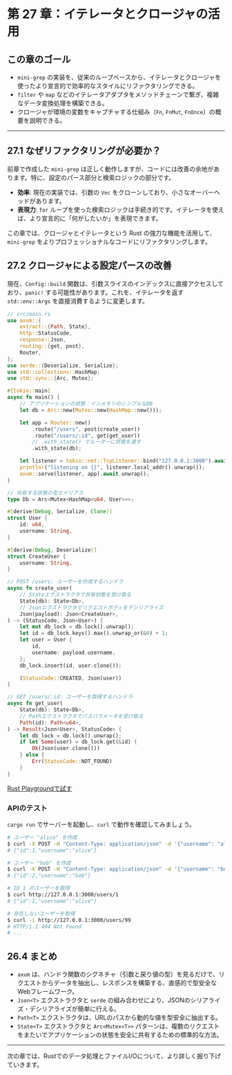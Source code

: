 # 第 27 章：イテレータとクロージャの活用

## この章のゴール
- `mini-grep` の実装を、従来のループベースから、イテレータとクロージャを使ったより宣言的で効率的なスタイルにリファクタリングできる。
- `filter` や `map` などのイテレータアダプタをメソッドチェーンで繋ぎ、複雑なデータ変換処理を構築できる。
- クロージャが環境の変数をキャプチャする仕組み（`Fn`, `FnMut`, `FnOnce`）の概要を説明できる。

---

## 27.1 なぜリファクタリングが必要か？

前章で作成した `mini-grep` は正しく動作しますが、コードには改善の余地があります。特に、設定のパース部分と検索ロジックの部分です。

- **効率**: 現在の実装では、引数の `Vec` をクローンしており、小さなオーバーヘッドがあります。
- **表現力**: `for` ループを使った検索ロジックは手続き的です。イテレータを使えば、より宣言的に「何がしたいか」を表現できます。

この章では、クロージャとイテレータという Rust の強力な機能を活用して、`mini-grep` をよりプロフェッショナルなコードにリファクタリングします。

## 27.2 クロージャによる設定パースの改善

現在、`Config::build` 関数は、引数スライスのインデックスに直接アクセスしており、`panic!` する可能性があります。これを、イテレータを返す `std::env::Args` を直接消費するように変更します。

```rust
// src/main.rs
use axum::{
    extract::{Path, State},
    http::StatusCode,
    response::Json,
    routing::{get, post},
    Router,
};
use serde::{Deserialize, Serialize};
use std::collections::HashMap;
use std::sync::{Arc, Mutex};

#[tokio::main]
async fn main() {
    // アプリケーションの状態：インメモリのシンプルなDB
    let db = Arc::new(Mutex::new(HashMap::new()));

    let app = Router::new()
        .route("/users", post(create_user))
        .route("/users/:id", get(get_user))
        // .with_state() でルーターに状態を渡す
        .with_state(db);

    let listener = tokio::net::TcpListener::bind("127.0.0.1:3000").await.unwrap();
    println!("listening on {}", listener.local_addr().unwrap());
    axum::serve(listener, app).await.unwrap();
}

// 共有する状態の型エイリアス
type Db = Arc<Mutex<HashMap<u64, User>>>;

#[derive(Debug, Serialize, Clone)]
struct User {
    id: u64,
    username: String,
}

#[derive(Debug, Deserialize)]
struct CreateUser {
    username: String,
}

// POST /users: ユーザーを作成するハンドラ
async fn create_user(
    // Stateエクストラクタで共有状態を受け取る
    State(db): State<Db>,
    // Jsonエクストラクタでリクエストボディをデシリアライズ
    Json(payload): Json<CreateUser>,
) -> (StatusCode, Json<User>) {
    let mut db_lock = db.lock().unwrap();
    let id = db_lock.keys().max().unwrap_or(&0) + 1;
    let user = User {
        id,
        username: payload.username,
    };
    db_lock.insert(id, user.clone());

    (StatusCode::CREATED, Json(user))
}

// GET /users/:id: ユーザーを取得するハンドラ
async fn get_user(
    State(db): State<Db>,
    // Pathエクストラクタでパスパラメータを受け取る
    Path(id): Path<u64>,
) -> Result<Json<User>, StatusCode> {
    let db_lock = db.lock().unwrap();
    if let Some(user) = db_lock.get(&id) {
        Ok(Json(user.clone()))
    } else {
        Err(StatusCode::NOT_FOUND)
    }
}
```
[Rust Playgroundで試す](https://play.rust-lang.org/?version=stable&mode=debug&edition=2021&code=//%20src/main.rs%0Ause%20axum%3A%3A%7B%0A%20%20%20%20extract%3A%3A%7BPath%2C%20State%7D%2C%0A%20%20%20%20http%3A%3AStatusCode%2C%0A%20%20%20%20response%3A%3AJson%2C%0A%20%20%20%20routing%3A%3A%7Bget%2C%20post%7D%2C%0A%20%20%20%20Router%2C%0A%7D%3B%0Ause%20serde%3A%3A%7BDeserialize%2C%20Serialize%7D%3B%0Ause%20std%3A%3Acollections%3A%3AHashMap%3B%0Ause%20std%3A%3Async%3A%3A%7BArc%2C%20Mutex%7D%3B%0A%0A%23%5Btokio%3A%3Amain%5D%0Aasync%20fn%20main%28%29%20%7B%0A%20%20%20%20//%20%E3%82%A2%E3%83%97%E3%83%AA%E3%82%B1%E3%83%BC%E3%82%B7%E3%83%A7%E3%83%B3%E3%81%AE%E7%8A%B6%E6%85%8B%EF%BC%9A%E3%82%A4%E3%83%B3%E3%83%A1%E3%83%A2%E3%83%AA%E3%81%AE%E3%82%B7%E3%83%B3%E3%83%97%E3%83%AB%E3%81%AADB%0A%20%20%20%20let%20db%20%3D%20Arc%3A%3Anew%28Mutex%3A%3Anew%28HashMap%3A%3Anew%28%29%29%29%3B%0A%0A%20%20%20%20let%20app%20%3D%20Router%3A%3Anew%28%29%0A%20%20%20%20%20%20%20%20.route%28%22/users%22%2C%20post%28create_user%29%29%0A%20%20%20%20%20%20%20%20.route%28%22/users/%3Aid%22%2C%20get%28get_user%29%29%0A%20%20%20%20%20%20%20%20//%20.with_state%28%29%20%E3%81%A7%E3%83%AB%E3%83%BC%E3%82%BF%E3%83%BC%E3%81%AB%E7%8A%B6%E6%85%8B%E3%82%92%E6%B8%A1%E3%81%99%0A%20%20%20%20%20%20%20%20.with_state%28db%29%3B%0A%0A%20%20%20%20let%20listener%20%3D%20tokio%3A%3Anet%3A%3ATcpListener%3A%3Abind%28%22127.0.0.1%3A3000%22%29.await.unwrap%28%29%3B%0A%20%20%20%20println%21%28%22listening%20on%20%7B%7D%22%2C%20listener.local_addr%28%29.unwrap%28%29%29%3B%0A%20%20%20%20axum%3A%3Aserve%28listener%2C%20app%29.await.unwrap%28%29%3B%0A%7D%0A%0A//%20%E5%85%B1%E6%9C%89%E3%81%99%E3%82%8B%E7%8A%B6%E6%85%8B%E3%81%AE%E5%9E%8B%E3%82%A8%E3%82%A4%E3%83%AA%E3%82%A2%E3%82%B9%0Atype%20Db%20%3D%20Arc%3CMutex%3CHashMap%3Cu64%2C%20User%3E%3E%3E%3B%0A%0A%23%5Bderive%28Debug%2C%20Serialize%2C%20Clone%29%5D%0Astruct%20User%20%7B%0A%20%20%20%20id%3A%20u64%2C%0A%20%20%20%20username%3A%20String%2C%0A%7D%0A%0A%23%5Bderive%28Debug%2C%20Deserialize%29%5D%0Astruct%20CreateUser%20%7B%0A%20%20%20%20username%3A%20String%2C%0A%7D%0A%0A//%20POST%20/users%3A%20%E3%83%A6%E3%83%BC%E3%82%B6%E3%83%BC%E3%82%92%E4%BD%9C%E6%88%90%E3%81%99%E3%82%8B%E3%83%8F%E3%83%B3%E3%83%89%E3%83%A9%0Aasync%20fn%20create_user%28%0A%20%20%20%20//%20State%E3%82%A8%E3%82%AF%E3%82%B9%E3%83%88%E3%83%A9%E3%82%AF%E3%82%BF%E3%81%A7%E5%85%B1%E6%9C%89%E7%8A%B6%E6%85%8B%E3%82%92%E5%8F%97%E3%81%91%E5%8F%96%E3%82%8B%0A%20%20%20%20State%28db%29%3A%20State%3CDb%3E%2C%0A%20%20%20%20//%20Json%E3%82%A8%E3%82%AF%E3%82%B9%E3%83%88%E3%83%A9%E3%82%AF%E3%82%BF%E3%81%A7%E3%83%AA%E3%82%AF%E3%82%A8%E3%82%B9%E3%83%88%E3%83%9C%E3%83%87%E3%82%A3%E3%82%92%E3%83%87%E3%82%B7%E3%83%AA%E3%82%A2%E3%83%A9%E3%82%A4%E3%82%BA%0A%20%20%20%20Json%28payload%29%3A%20Json%3CCreateUser%3E%2C%0A%29%20-%3E%20%28StatusCode%2C%20Json%3CUser%3E%29%20%7B%0A%20%20%20%20let%20mut%20db_lock%20%3D%20db.lock%28%29.unwrap%28%29%3B%0A%20%20%20%20let%20id%20%3D%20db_lock.keys%28%29.max%28%29.unwrap_or%28%260%29%20%2B%201%3B%0A%20%20%20%20let%20user%20%3D%20User%20%7B%0A%20%20%20%20%20%20%20%20id%2C%0A%20%20%20%20%20%20%20%20username%3A%20payload.username%2C%0A%20%20%20%20%7D%3B%0A%20%20%20%20db_lock.insert%28id%2C%20user.clone%28%29%29%3B%0A%0A%20%20%20%20%28StatusCode%3A%3ACREATED%2C%20Json%28user%29%29%0A%7D%0A%0A//%20GET%20/users/%3Aid%3A%20%E3%83%A6%E3%83%BC%E3%82%B6%E3%83%BC%E3%82%92%E5%8F%96%E5%BE%97%E3%81%99%E3%82%8B%E3%83%8F%E3%83%B3%E3%83%89%E3%83%A9%0Aasync%20fn%20get_user%28%0A%20%20%20%20State%28db%29%3A%20State%3CDb%3E%2C%0A%20%20%20%20//%20Path%E3%82%A8%E3%82%AF%E3%82%B9%E3%83%88%E3%83%A9%E3%82%AF%E3%82%BF%E3%81%A7%E3%83%91%E3%82%B9%E3%83%91%E3%83%A9%E3%83%A1%E3%83%BC%E3%82%BF%E3%82%92%E5%8F%97%E3%81%91%E5%8F%96%E3%82%8B%0A%20%20%20%20Path%28id%29%3A%20Path%3Cu64%3E%2C%0A%29%20-%3E%20Result%3CJson%3CUser%3E%2C%20StatusCode%3E%20%7B%0A%20%20%20%20let%20db_lock%20%3D%20db.lock%28%29.unwrap%28%29%3B%0A%20%20%20%20if%20let%20Some%28user%29%20%3D%20db_lock.get%28%26id%29%20%7B%0A%20%20%20%20%20%20%20%20Ok%28Json%28user.clone%28%29%29%29%0A%20%20%20%20%7D%20else%20%7B%0A%20%20%20%20%20%20%20%20Err%28StatusCode%3A%3ANOT_FOUND%29%0A%20%20%20%20%7D%0A%7D)

### APIのテスト

`cargo run` でサーバーを起動し、`curl` で動作を確認してみましょう。

```bash
# ユーザー "alice" を作成
$ curl -X POST -H "Content-Type: application/json" -d '{"username": "alice"}' http://127.0.0.1:3000/users
# {"id":1,"username":"alice"}

# ユーザー "bob" を作成
$ curl -X POST -H "Content-Type: application/json" -d '{"username": "bob"}' http://127.0.0.1:3000/users
# {"id":2,"username":"bob"}

# ID 1 のユーザーを取得
$ curl http://127.0.0.1:3000/users/1
# {"id":1,"username":"alice"}

# 存在しないユーザーを取得
$ curl -i http://127.0.0.1:3000/users/99
# HTTP/1.1 404 Not Found
# ...
```

## 26.4 まとめ

- `axum` は、ハンドラ関数のシグネチャ（引数と戻り値の型）を見るだけで、リクエストからデータを抽出し、レスポンスを構築する、直感的で型安全なWebフレームワーク。
- `Json<T>` エクストラクタと `serde` の組み合わせにより、JSONのシリアライズ・デシリアライズが簡単に行える。
- `Path<T>` エクストラクタは、URLのパスから動的な値を型安全に抽出する。
- `State<T>` エクストラクタと `Arc<Mutex<T>>` パターンは、複数のリクエストをまたいでアプリケーションの状態を安全に共有するための標準的な方法。

---

次の章では、Rustでのデータ処理とファイルI/Oについて、より詳しく掘り下げていきます。
